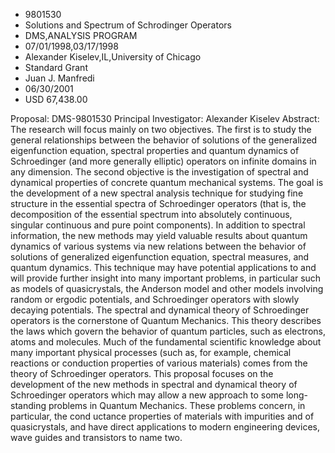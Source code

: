 
* 9801530
* Solutions and Spectrum of Schrodinger Operators
* DMS,ANALYSIS PROGRAM
* 07/01/1998,03/17/1998
* Alexander Kiselev,IL,University of Chicago
* Standard Grant
* Juan J. Manfredi
* 06/30/2001
* USD 67,438.00

Proposal: DMS-9801530 Principal Investigator: Alexander Kiselev Abstract: The
research will focus mainly on two objectives. The first is to study the general
relationships between the behavior of solutions of the generalized eigenfunction
equation, spectral properties and quantum dynamics of Schroedinger (and more
generally elliptic) operators on infinite domains in any dimension. The second
objective is the investigation of spectral and dynamical properties of concrete
quantum mechanical systems. The goal is the development of a new spectral
analysis technique for studying fine structure in the essential spectra of
Schroedinger operators (that is, the decomposition of the essential spectrum
into absolutely continuous, singular continuous and pure point components). In
addition to spectral information, the new methods may yield valuable results
about quantum dynamics of various systems via new relations between the behavior
of solutions of generalized eigenfunction equation, spectral measures, and
quantum dynamics. This technique may have potential applications to and will
provide further insight into many important problems, in particular such as
models of quasicrystals, the Anderson model and other models involving random or
ergodic potentials, and Schroedinger operators with slowly decaying potentials.
The spectral and dynamical theory of Schroedinger operators is the cornerstone
of Quantum Mechanics. This theory describes the laws which govern the behavior
of quantum particles, such as electrons, atoms and molecules. Much of the
fundamental scientific knowledge about many important physical processes (such
as, for example, chemical reactions or conduction properties of various
materials) comes from the theory of Schroedinger operators. This proposal
focuses on the development of the new methods in spectral and dynamical theory
of Schroedinger operators which may allow a new approach to some long-standing
problems in Quantum Mechanics. These problems concern, in particular, the cond
uctance properties of materials with impurities and of quasicrystals, and have
direct applications to modern engineering devices, wave guides and transistors
to name two.
